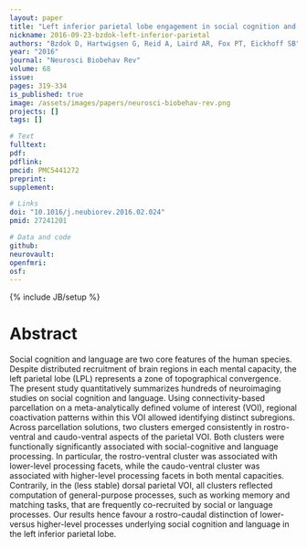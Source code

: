 ```yaml
---
layout: paper
title: "Left inferior parietal lobe engagement in social cognition and language."
nickname: 2016-09-23-bzdok-left-inferior-parietal
authors: "Bzdok D, Hartwigsen G, Reid A, Laird AR, Fox PT, Eickhoff SB"
year: "2016"
journal: "Neurosci Biobehav Rev"
volume: 68
issue: 
pages: 319-334
is_published: true
image: /assets/images/papers/neurosci-biobehav-rev.png
projects: []
tags: []

# Text
fulltext:
pdf:
pdflink:
pmcid: PMC5441272
preprint:
supplement:

# Links
doi: "10.1016/j.neubiorev.2016.02.024"
pmid: 27241201

# Data and code
github:
neurovault:
openfmri:
osf:
---
```

{% include JB/setup %}

# Abstract

Social cognition and language are two core features of the human species. Despite distributed recruitment of brain regions in each mental capacity, the left parietal lobe (LPL) represents a zone of topographical convergence. The present study quantitatively summarizes hundreds of neuroimaging studies on social cognition and language. Using connectivity-based parcellation on a meta-analytically defined volume of interest (VOI), regional coactivation patterns within this VOI allowed identifying distinct subregions. Across parcellation solutions, two clusters emerged consistently in rostro-ventral and caudo-ventral aspects of the parietal VOI. Both clusters were functionally significantly associated with social-cognitive and language processing. In particular, the rostro-ventral cluster was associated with lower-level processing facets, while the caudo-ventral cluster was associated with higher-level processing facets in both mental capacities. Contrarily, in the (less stable) dorsal parietal VOI, all clusters reflected computation of general-purpose processes, such as working memory and matching tasks, that are frequently co-recruited by social or language processes. Our results hence favour a rostro-caudal distinction of lower- versus higher-level processes underlying social cognition and language in the left inferior parietal lobe.
